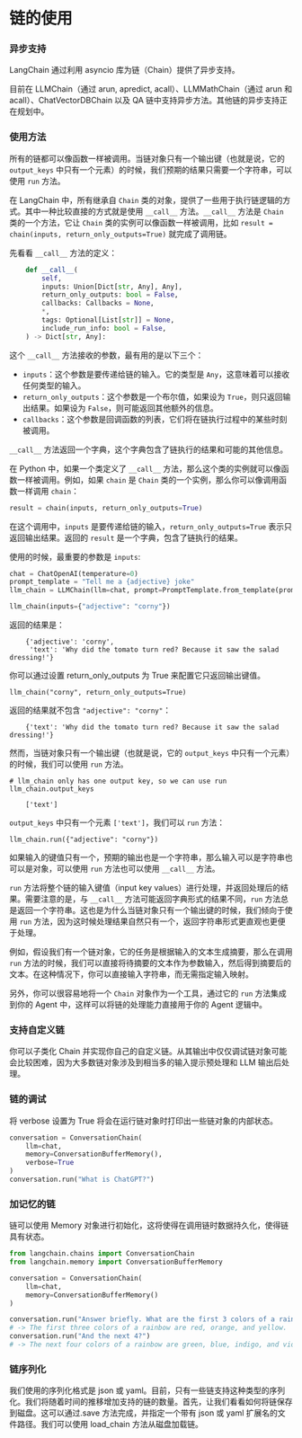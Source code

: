 # 链的使用

### 异步支持

LangChain 通过利用 asyncio 库为链（Chain）提供了异步支持。

目前在 LLMChain（通过 arun, apredict, acall）、LLMMathChain（通过 arun 和 acall）、ChatVectorDBChain 以及 QA 链中支持异步方法。其他链的异步支持正在规划中。

### 使用方法

所有的链都可以像函数一样被调用。当链对象只有一个输出键（也就是说，它的 `output_keys` 中只有一个元素）的时候，我们预期的结果只需要一个字符串，可以使用 `run` 方法。

在 LangChain 中，所有继承自 `Chain` 类的对象，提供了一些用于执行链逻辑的方式。其中一种比较直接的方式就是使用 `__call__` 方法。`__call__` 方法是 `Chain` 类的一个方法，它让 `Chain` 类的实例可以像函数一样被调用，比如 `result = chain(inputs, return_only_outputs=True)` 就完成了调用链。

先看看 `__call__` 方法的定义：
```python  
    def __call__(
        self,
        inputs: Union[Dict[str, Any], Any],
        return_only_outputs: bool = False,
        callbacks: Callbacks = None,
        *,
        tags: Optional[List[str]] = None,
        include_run_info: bool = False,
    ) -> Dict[str, Any]:
```  

这个 `__call__` 方法接收的参数，最有用的是以下三个：

- `inputs`：这个参数是要传递给链的输入。它的类型是 `Any`，这意味着可以接收任何类型的输入。
- `return_only_outputs`：这个参数是一个布尔值，如果设为 `True`，则只返回输出结果。如果设为 `False`，则可能返回其他额外的信息。
- `callbacks`：这个参数是回调函数的列表，它们将在链执行过程中的某些时刻被调用。

`__call__` 方法返回一个字典，这个字典包含了链执行的结果和可能的其他信息。

在 Python 中，如果一个类定义了 `__call__` 方法，那么这个类的实例就可以像函数一样被调用。例如，如果 `chain` 是 `Chain` 类的一个实例，那么你可以像调用函数一样调用 `chain`：

```python
result = chain(inputs, return_only_outputs=True)
```

在这个调用中，`inputs` 是要传递给链的输入，`return_only_outputs=True` 表示只返回输出结果。返回的 `result` 是一个字典，包含了链执行的结果。


使用的时候，最重要的参数是 `inputs`:
```python
chat = ChatOpenAI(temperature=0)
prompt_template = "Tell me a {adjective} joke"
llm_chain = LLMChain(llm=chat, prompt=PromptTemplate.from_template(prompt_template))

llm_chain(inputs={"adjective": "corny"})
```
返回的结果是：

```
    {'adjective': 'corny',
     'text': 'Why did the tomato turn red? Because it saw the salad dressing!'}
```
你可以通过设置 return_only_outputs 为 True 来配置它只返回输出键值。

```
llm_chain("corny", return_only_outputs=True)
```

返回的结果就不包含 `"adjective": "corny"`：

```
    {'text': 'Why did the tomato turn red? Because it saw the salad dressing!'}
```
然而，当链对象只有一个输出键（也就是说，它的 `output_keys` 中只有一个元素）的时候，我们可以使用 `run` 方法。

```
# llm_chain only has one output key, so we can use run
llm_chain.output_keys
```

```
    ['text']
```
`output_keys` 中只有一个元素 `['text']`，我们可以 `run` 方法：

```
llm_chain.run({"adjective": "corny"})
```

如果输入的键值只有一个，预期的输出也是一个字符串，那么输入可以是字符串也可以是对象，可以使用 `run` 方法也可以使用 `__call__` 方法。

`run` 方法将整个链的输入键值（input key values）进行处理，并返回处理后的结果。需要注意的是，与 `__call__` 方法可能返回字典形式的结果不同，`run` 方法总是返回一个字符串。这也是为什么当链对象只有一个输出键的时候，我们倾向于使用 `run` 方法，因为这时候处理结果自然只有一个，返回字符串形式更直观也更便于处理。

例如，假设我们有一个链对象，它的任务是根据输入的文本生成摘要，那么在调用 `run` 方法的时候，我们可以直接将待摘要的文本作为参数输入，然后得到摘要后的文本。在这种情况下，你可以直接输入字符串，而无需指定输入映射。

另外，你可以很容易地将一个 `Chain` 对象作为一个工具，通过它的 `run` 方法集成到你的 Agent 中，这样可以将链的处理能力直接用于你的 Agent 逻辑中。


### 支持自定义链

你可以子类化 Chain 并实现你自己的自定义链。从其输出中仅仅调试链对象可能会比较困难，因为大多数链对象涉及到相当多的输入提示预处理和 LLM 输出后处理。

### 链的调试

将 verbose 设置为 True 将会在运行链对象时打印出一些链对象的内部状态。

```python
conversation = ConversationChain(
    llm=chat,
    memory=ConversationBufferMemory(),
    verbose=True
)
conversation.run("What is ChatGPT?")
```

### 加记忆的链
链可以使用 Memory 对象进行初始化，这将使得在调用链时数据持久化，使得链具有状态。

```python
from langchain.chains import ConversationChain
from langchain.memory import ConversationBufferMemory

conversation = ConversationChain(
    llm=chat,
    memory=ConversationBufferMemory()
)

conversation.run("Answer briefly. What are the first 3 colors of a rainbow?")
# -> The first three colors of a rainbow are red, orange, and yellow.
conversation.run("And the next 4?")
# -> The next four colors of a rainbow are green, blue, indigo, and violet.
```


### 链序列化

我们使用的序列化格式是 json 或 yaml。目前，只有一些链支持这种类型的序列化。我们将随着时间的推移增加支持的链的数量。首先，让我们看看如何将链保存到磁盘。这可以通过.save 方法完成，并指定一个带有 json 或 yaml 扩展名的文件路径。我们可以使用 load_chain 方法从磁盘加载链。